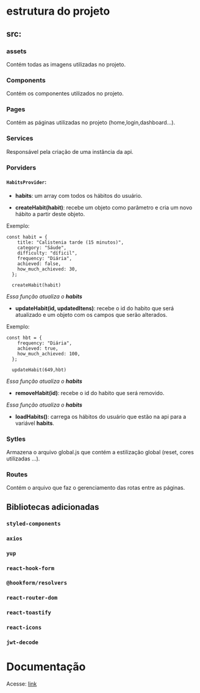# estrutura do projeto

## src:

### assets

Contém todas as imagens utilizadas no projeto.

### Components

Contém os componentes utilizados no projeto.

### Pages

Contém as páginas utilizadas no projeto (home,login,dashboard...).

### Services

Responsável pela criação de uma instância da api.

### Porviders

#### `HabitsProvider`:

- **habits**: um array com todos os hábitos do usuário.

- **createHabit(habit)**: recebe um objeto como parâmetro e cria um novo hábito a partir deste objeto.

Exemplo:

```
const habit = {
    title: "Calistenia tarde (15 minutos)",
    category: "Sáude",
    difficulty: "díficil",
    frequency: "Diária",
    achieved: false,
    how_much_achieved: 30,
  };

  createHabit(habit)
```

_Essa função atualiza o **habits**_

- **updateHabit(id, updatedItens)**: recebe o id do habito que será atualizado e um objeto com os campos que serão alterados.

Exemplo:

```
const hbt = {
    frequency: "Diária",
    achieved: true,
    how_much_achieved: 100,
  };

  updateHabit(649,hbt)
```

_Essa função atualiza o **habits**_

- **removeHabit(id)**: recebe o id do habito que será removido.

_Essa função atualiza o **habits**_

- **loadHabits()**: carrega os hábitos do usuário que estão na api para a variável **habits**.

### Sytles

Armazena o arquivo global.js que contém a estilização global (reset, cores utilizadas ...).

### Routes

Contém o arquivo que faz o gerenciamento das rotas entre as páginas.

## Bibliotecas adicionadas

### `styled-components`

### `axios`

### `yup`

### `react-hook-form`

### `@hookform/resolvers`

### `react-router-dom`

### `react-toastify`

### `react-icons`

### `jwt-decode`

# Documentação

Acesse: [link](https://www.notion.so/Gerenciador-de-H-bitos-d31174c9b1cf434fa45b7fd8ab6ae539)
